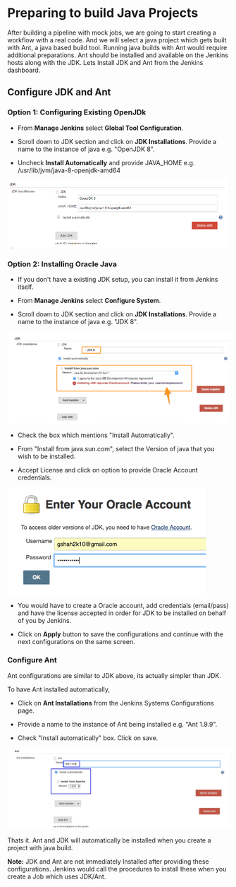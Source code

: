 # Preparing to build Java  Projects

After building a pipeline with mock jobs, we are going to start creating a workflow with a real code. And we will select a java project which gets built with Ant, a java based build tool. Running java builds with Ant would require additional preparations. Ant should be installed and available on the Jenkins hosts along with the JDK. Lets Install JDK and Ant from the Jenkins dashboard.

## Configure JDK and Ant

### Option 1: Configuring Existing OpenJDk

* From **Manage Jenkins** select **Global Tool Configuration**.

* Scroll down to JDK section and click on **JDK Installations**. Provide a name to the instance of java e.g. "OpenJDK 8".

* Uncheck **Install Automatically** and provide JAVA_HOME e.g.  /usr/lib/jvm/java-8-openjdk-amd64

![Adding JDK](images/chap7/openjdk.png)

### Option 2: Installing  Oracle Java

* If you don't have a existing JDK setup, you can install it from Jenkins itself.

* From **Manage Jenkins** select  **Configure System**.

* Scroll down to JDK section and click on **JDK Installations**. Provide a name to the instance of java e.g. "JDK 8".

![Adding JDK](images/chap7/jdk.png)

* Check the box which mentions "Install Automatically".

* From "Install from java.sun.com", select the Version of java that you wish to be installed.

* Accept License and click on option to provide Oracle Account credentials.

![Adding JDK](images/chap7/jdk_creds.png)

* You would have to create a Oracle account, add credentials (email/pass) and have the license accepted in order for JDK to be installed on behalf of you by Jenkins.

* Click on **Apply** button to save the configurations and continue with the next configurations on the same screen.

### Configure Ant

Ant configurations are similar to JDK above, its actually simpler than JDK.

To have Ant installed automatically,
* Click on **Ant Installations** from the Jenkins Systems Configurations page.

*  Provide a name to the instance of Ant being installed e.g. "Ant 1.9.9".

* Check  "Install automatically" box. Click on save.

![Adding Ant](images/chap7/ant.jpg)

Thats it. Ant and JDK will automatically be installed when you create a project with java build.

**Note:** JDK and Ant are not immediately Installed after providing these configurations. Jenkins would call the procedures to install these when you create a Job which uses JDK/Ant.
